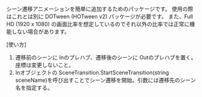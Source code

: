 シーン遷移アニメーションを簡単に追加するためのパッケージです。
使用の際はこれとは別に DOTween (HOTween v2) パッケージが必要です。
また、Full HD (1920 x 1080) の画面比率を想定しているのでそれ以外の比率では正常に機能しない場合があります。

[使い方]
1. 遷移前のシーンに Inのプレハブ、遷移後のシーンに Outのプレハブを置く。座標は変更しないこと。
2. Inオブジェクトの SceneTransition.StartSceneTransition(string sceneName)を呼び出すことでシーン遷移を開始。引数には遷移先のシーン名を指定する。
